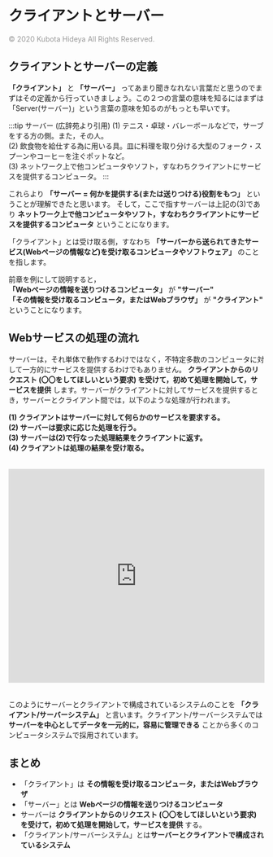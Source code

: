 # クライアントとサーバー
<p style="margin-top:6px !important;color: #999">© 2020 Kubota Hideya All Rights Reserved. </p>

## クライアントとサーバーの定義
**「クライアント」** と **「サーバー」** ってあまり聞きなれない言葉だと思うのでまずはその定義から行っていきましょう。この２つの言葉の意味を知るにはまずは「Server(サーバー)」という言葉の意味を知るのがもっとも早いです。

:::tip サーバー (広辞苑より引用)
(1) テニス・卓球・バレーボールなどで，サーブをする方の側。また，その人。<br>
(2) 飲食物を給仕する為に用いる具。皿に料理を取り分ける大型のフォーク・スプーンやコーヒーを注ぐポットなど。<br>
(3) ネットワーク上で他コンピュータやソフト，すなわちクライアントにサービスを提供するコンピュータ。
:::

これらより **「サーバー = 何かを提供する(または送りつける)役割をもつ」** ということが理解できたと思います。
そして，ここで指すサーバーは上記の(3)であり **ネットワーク上で他コンピュータやソフト，すなわちクライアントにサービスを提供するコンピュータ** ということになります。

「クライアント」とは受け取る側，すなわち **「サーバーから送られてきたサービス(Webページの情報など)を受け取るコンピュータやソフトウェア」** のことを指します。

前章を例にして説明すると，<br>
**「Webページの情報を送りつけるコンピュータ」** が **"サーバー"** <br>
**「その情報を受け取るコンピュータ，またはWebブラウザ」** が **"クライアント"** <br>
ということになります。

## Webサービスの処理の流れ
サーバーは，それ単体で動作するわけではなく，不特定多数のコンピュータに対して一方的にサービスを提供するわけでもありません。
**クライアントからのリクエスト (〇〇をしてほしいという要求) を受けて，初めて処理を開始して，サービスを提供** します。サーバーがクライアントに対してサービスを提供するとき，サーバーとクライアント間では，以下のような処理が行われます。

**(1) クライアントはサーバーに対して何らかのサービスを要求する。**<br>
**(2) サーバーは要求に応じた処理を行う。**<br>
**(3) サーバーは(2)で行なった処理結果をクライアントに返す。**<br>
**(4) クライアントは処理の結果を受け取る。**<br>

<iframe src="https://docs.google.com/presentation/d/e/2PACX-1vQyKdYFcL2kb5LVNUQcDDosfwMCHs7kKPuJtvDPGU2xkqcwHv9nblcY1lstEWaE3wS92dcUG2MbfzyY/embed?start=false&loop=false&delayms=30000" frameborder="0" allowfullscreen="true" mozallowfullscreen="true" webkitallowfullscreen="true" style="margin:18px 0;width: 100%; height:420px;"></iframe>

このようにサーバーとクライアントで構成されているシステムのことを **「クライアント/サーバーシステム」** と言います。クライアント/サーバーシステムでは**サーバーを中心としてデータを一元的に，容易に管理できる** ことから多くのコンピュータシステムで採用されています。

## まとめ
- 「クライアント」は **その情報を受け取るコンピュータ，またはWebブラウザ**
- 「サーバー」とは **Webページの情報を送りつけるコンピュータ**
- サーバーは **クライアントからのリクエスト (〇〇をしてほしいという要求) を受けて，初めて処理を開始して，サービスを提供** する。
- 「クライアント/サーバーシステム」とは**サーバーとクライアントで構成されているシステム** 